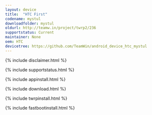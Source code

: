 ```yaml
---
layout: device
title:  "HTC First"
codename: mystul
downloadfolder: mystul
oldurl: http://teamw.in/project/twrp2/236
supportstatus: Current
maintainer: None
oem: HTC
devicetree: https://github.com/TeamWin/android_device_htc_mystul
---
```


{% include disclaimer.html %}

{% include supportstatus.html %}

{% include appinstall.html %}

{% include download.html %}

{% include twrpinstall.html %}

{% include fastbootinstall.html %}
